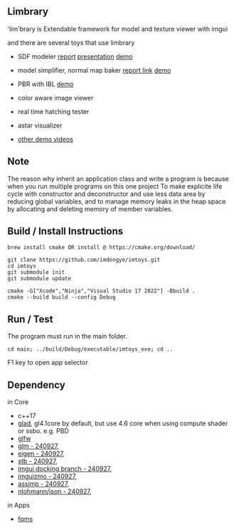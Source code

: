 ## Limbrary

'lim'brary is Extendable framework for model and texture viewer with imgui

and there are several toys that use limbrary

-   SDF modeler [report](https://drive.google.com/file/d/1fsZAitytSMygLGITExE0Y6ucwJFRNriO/view?usp=sharing) [presentation](https://youtu.be/KKeihZ03pAs) [demo](https://youtu.be/l02dHs1q9Jo)

-   model simplifier, normal map baker [report link](https://imdongye.notion.site/Simplification-d21e692652104cb39ce3befde034fcd2?pvs=4) [demo](https://youtu.be/wZzI8Hjm5jQ)

-   PBR with IBL [demo](https://youtu.be/Yxrlhfb-fXo)

-   color aware image viewer

-   real time hatching tester

-   astar visualizer

-   [other demo videos](https://youtu.be/GvtG-AYt6d4)


## Note

The reason why inherit an application class and write a program is because when you run multiple programs on this one project To make explicite life cycle with constructor and deconstructor and use less data area by reducing global variables, and to manage memory leaks in the heap space by allocating and deleting memory of member variables.

## Build / Install Instructions

```
brew install cmake OR install @ https://cmake.org/download/

git clone https://github.com/imdongye/imtoys.git
cd imtoys
git submodule init
git submodule update

cmake -G["Xcode","Ninja","Visual Studio 17 2022"] -Bbuild .
cmake --build build --config Debug
```

## Run / Test

The program must run in the main folder.

```
cd main; ../build/Debug/executable/imtoys_exe; cd ..
```

F1 key to open app selector

## Dependency
in Core
* c++17
* [glad](https://glad.dav1d.de), gl4.1core by default, but use 4.6 core when using compute shader or ssbo. e.g. PBD
* [glfw](https://github.com/glfw/glfw)
* [glm - 240927](https://github.com/g-truc/glm),
* [eigen - 240927](https://eigen.tuxfamily.org),
* [stb - 240927](https://github.com/nothings/stb),
* [imgui docking branch - 240927](https://github.com/ocornut/imgui),
* [imguizmo - 240927](https://github.com/CedricGuillemet/ImGuizmo),
* [assimp - 240927](https://github.com/assimp/assimp), 
* [nlohmann/json - 240927](https://github.com/nlohmann/json),

in Apps
* [fqms](https://github.com/sp4cerat/Fast-Quadric-Mesh-Simplification)

